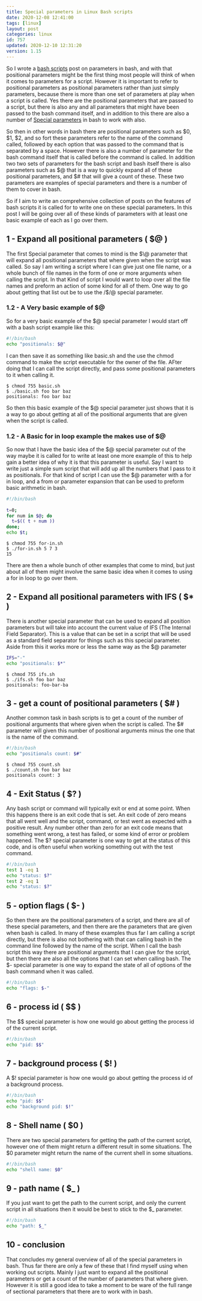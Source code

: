 ```yaml
---
title: Special parameters in Linux Bash scripts
date: 2020-12-08 12:41:00
tags: [linux]
layout: post
categories: linux
id: 757
updated: 2020-12-10 12:31:20
version: 1.15
---
```


So I wrote a [bash scripts](/2020/11/27/linux-bash-scripts/) post on parameters in bash, and with that positional parameters might be the first thing most people will think of when it comes to parameters for a script. However it is important to refer to positional parameters as positional parameters rather than just simply parameters, because there is more than one set of parameters at play when a script is called. Yes there are the positional parameters that are passed to a script, but there is also any and all parameters that might have been passed to the bash command itself, and in addition to this there are also a number of [Special parameters](https://www.gnu.org/software/bash/manual/html_node/Special-Parameters.html) in bash to work with also.

So then in other words in bash there are positional parameters such as $0, $1, $2, and so fort these parameters refer to the name of the command called, followed by each option that was passed to the command that is separated by a space. However there is also a number of parameter for the bash command itself that is called before the command is called. In addition two two sets of parameters for the bash script and bash itself there is also parameters such as $@ that is a way to quickly expand all of these positional parameters, and $\# that will give a count of these. These two parameters are examples of special parameters and there is a number of them to cover in bash.

So if I aim to write an comprehensive collection of posts on the features of bash scripts it is called for to write one on these special parameters. In this post I will be going over all of these kinds of parameters with at least one basic example of each as I go over them.

<!-- more -->

## 1 - Expand all positional parameters ( $@ )

The first Special parameter that comes to mind is the $\@ parameter that will expand all positional parameters that where given when the script was called. So say I am writing a script where I can give just one file name, or a whole bunch of file names in the form of one or more arguments when calling the script. In that Kind of script I would want to loop over all the file names and preform an action of some kind for all of them. One way to go about getting that list out be to use the /$/@ special parameter.

### 1.2 - A Very basic example of $@

So for a very basic example of the \$\@ special parameter I would start off with a bash script example like this:

```bash
#!/bin/bash
echo "positionals: $@"
```

I can then save it as something like basic.sh and the use the chmod command to make the script executable for the owner of the file. AFter doing that I can call the script directly, and pass some positional parameters to it when calling it.

```
$ chmod 755 basic.sh
$ ./basic.sh foo bar baz
positionals: foo bar baz
```

So then this basic example of the $@ special parameter just shows that it is a way to go about getting at all of the positional arguments that are given when the script is called.

### 1.2 - A Basic for in loop example the makes use of $@

So now that I have the basic idea of the \$\@ special parameter out of the way maybe it is called for to write at least one more example of this to help gain a better idea of why it is that this parameter is useful. Say I want to write just a simple sum script that will add up all the numbers that I pass to it as positionals. For that kind of script I can use the \$\@ parameter with a for in loop, and a from or parameter expansion that can be used to preform basic arithmetic in bash.

``` bash
#!/bin/bash
 
t=0;
for num in $@; do
  t=$(( t + num ))
done;
echo $t;
```

```
$ chmod 755 for-in.sh
$ ./for-in.sh 5 7 3
15
```

There are then a whole bunch of other examples that come to mind, but just about all of them might involve the same basic idea when it comes to using a for in loop to go over them.

## 2 - Expand all positional parameters with IFS ( $* )

There is another special parameter that can be used to expand all position parameters but will take into account the current value of IFS (The Internal Field Separator). This is a value that can be set in a script that will be used as a standard field separator for things such as this special parameter. Aside from this it works more or less the same way as the $@ parameter

```bash
IFS="-"
echo "positionals: $*"
```

```
$ chmod 755 ifs.sh
$ ./ifs.sh foo bar baz
positionals: foo-bar-ba
```

## 3 - get a count of positional parameters ( $# )

Another common task in bash scripts is to get a count of the number of positional arguments that where given when the script is called. The $# parameter will given this number of positional arguments minus the one that is the name of the command.

```bash
#!/bin/bash
echo "positionals count: $#"
```

```
$ chmod 755 count.sh
$ ./count.sh foo bar baz
positionals count: 3
```

## 4 - Exit Status ( $? )

Any bash script or command will typically exit or end at some point. When this happens there is an exit code that is set. An exit code of zero means that all went well and the script, command, or test went as expected with a positive result. Any number other than zero for an exit code means that something went wrong, a test has failed, or some kind of error or problem happened. The $? special parameter is one way to get at the status of this code, and is often useful when working something out with the test command.



```bash
#!/bin/bash
test 1 -eq 1
echo "status: $?"
test 2 -eq 1
echo "status: $?"
```

## 5 - option flags ( $- )

So then there are the positional parameters of a script, and there are all of these special parameters, and then there are the parameters that are given when bash is called. In many of these examples thus far I am calling a script directly, but there is also not bothering with that can calling bash in the command line followed by the name of the script. When I call the bash script this way there are positional arguments that I can give for the script, but then there are also all the options that I can set when calling bash. The $- special parameter is one way to expand the state of all of options of the bash command when it was called.

```bash
#!/bin/bash
echo "flags: $-"
```


## 6 - process id ( $$ )

The $$ special parameter is how one would go about getting the process id of the current script.

```bash
#!/bin/bash
echo "pid: $$"
```

## 7 - background process ( $! )

A $! special parameter is how one would go about getting the process id of a background process.

```bash
#!/bin/bash
echo "pid: $$"
echo "background pid: $!"
```

## 8 - Shell name ( $0 )

There are two special parameters for getting the path of the current script, however one of them might return a different result in some situations. The $0 parameter might return the name of the current shell in some situations.

```bash
#!/bin/bash
echo "shell name: $0"
```

## 9 - path name ( $_ )

If you just want to get the path to the current script, and only the current script in all situations then it would be best to stick to the $\_ parameter.

```bash
#!/bin/bash
echo "path: $_"
```

## 10 - conclusion

That concludes my general overview of all of the special parameters in bash. Thus far there are only a few of these that I find myself using when working out scripts. Mainly I just want to expand all the positional parameters or get a count of the number of parameters that where given. However it is still a good idea to take a moment to be ware of the full range of sectional parameters that there are to work with in bash.
